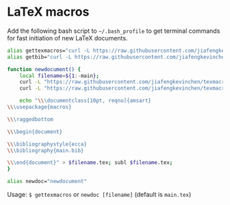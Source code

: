 # LaTeX macros

Add the following bash script to `~/.bash_profile` to get terminal commands for fast initiation of new LaTeX documents.

```bash
alias gettexmacros="curl -L https://raw.githubusercontent.com/jiafengkevinchen/texmacros/master/macros.sty > macros.sty"
alias getbib="curl -L https://raw.githubusercontent.com/jiafengkevinchen/texmacros/master/main.bib > main.bib"

function newdocument() {
    local filename=${1:-main};
    curl -L "https://raw.githubusercontent.com/jiafengkevinchen/texmacros/master/macros.sty" > macros.sty;
    curl -L "https://raw.githubusercontent.com/jiafengkevinchen/texmacros/master/main.bib" > main.bib;

    echo "\\\documentclass[10pt, reqno]{amsart}
\\\usepackage{macros}

\\\raggedbottom

\\\begin{document}

\\\bibliographystyle{ecca}
\\\bibliography{main.bib}

\\\end{document}" > $filename.tex; subl $filename.tex;
}

alias newdoc="newdocument"
```

Usage: `$ gettexmacros` or `newdoc [filename]` (default is `main.tex`)
